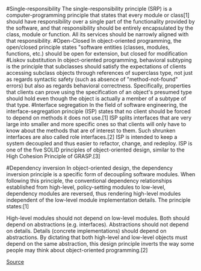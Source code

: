 #Single-responsibility 
The single-responsibility principle (SRP) is a computer-programming principle that states that every module or class[1] should have responsibility over a single part of the functionality provided by the software, and that responsibility should be entirely encapsulated by the class, module or function. All its services should be narrowly aligned with that responsibility.
#Open-Closed 
In object-oriented programming, the open/closed principle states "software entities (classes, modules, functions, etc.) should be open for extension, but closed for modification
#Liskov substitution
In object-oriented programming, behavioral subtyping is the principle that subclasses should satisfy the expectations of clients accessing subclass objects through references of superclass type, not just as regards syntactic safety (such as absence of "method-not-found" errors) but also as regards behavioral correctness. Specifically, properties that clients can prove using the specification of an object's presumed type should hold even though the object is actually a member of a subtype of that type.
#Interface segregation
In the field of software engineering, the interface-segregation principle (ISP) states that no client should be forced to depend on methods it does not use.[1] ISP splits interfaces that are very large into smaller and more specific ones so that clients will only have to know about the methods that are of interest to them. Such shrunken interfaces are also called role interfaces.[2] ISP is intended to keep a system decoupled and thus easier to refactor, change, and redeploy. ISP is one of the five SOLID principles of object-oriented design, similar to the High Cohesion Principle of GRASP.[3]

#Dependency inversion
In object-oriented design, the dependency inversion principle is a specific form of decoupling software modules. When following this principle, the conventional dependency relationships established from high-level, policy-setting modules to low-level, dependency modules are reversed, thus rendering high-level modules independent of the low-level module implementation details. The principle states:[1]

High-level modules should not depend on low-level modules. Both should depend on abstractions (e.g. interfaces).
Abstractions should not depend on details. Details (concrete implementations) should depend on abstractions.
By dictating that both high-level and low-level objects must depend on the same abstraction, this design principle inverts the way some people may think about object-oriented programming.[2]


[Source](https://en.wikipedia.org/wiki/SOLID)

